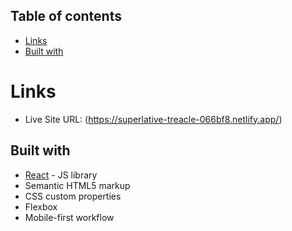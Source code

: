 

## Table of contents


  - [Links](#links)
  - [Built with](#built-with)

# Links
- Live Site URL: (https://superlative-treacle-066bf8.netlify.app/)

## Built with

- [React](https://reactjs.org/) - JS library
- Semantic HTML5 markup
- CSS custom properties
- Flexbox
- Mobile-first workflow
  














